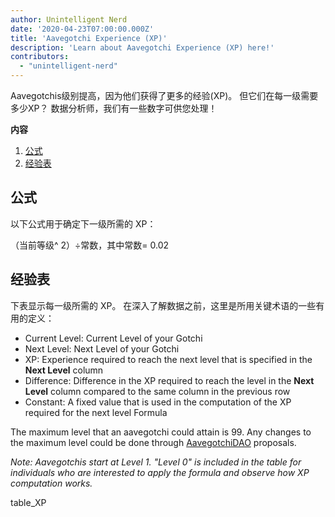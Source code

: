 ```yaml
---
author: Unintelligent Nerd
date: '2020-04-23T07:00:00.000Z'
title: 'Aavegotchi Experience (XP)'
description: 'Learn about Aavegotchi Experience (XP) here!'
contributors:
  - "unintelligent-nerd"
---
```


Aavegotchis级别提高，因为他们获得了更多的经验(XP)。 但它们在每一级需要多少XP？ 数据分析师，我们有一些数字可供您处理！

<div class="contentsBox">

**内容**

<ol>
<li><a href=#formula>公式</a></li>
<li><a href=#experience-table>经验表</a></li>
</ol>

</div>

## 公式
以下公式用于确定下一级所需的 XP：

（当前等级^ 2）÷常数，其中常数= 0.02

## 经验表

下表显示每一级所需的 XP。 在深入了解数据之前，这里是所用关键术语的一些有用的定义：

* Current Level: Current Level of your Gotchi
* Next Level: Next Level of your Gotchi
* XP: Experience required to reach the next level that is specified in the **Next Level** column
* Difference: Difference in the XP required to reach the level in the **Next Level** column compared to the same column in the previous row
* Constant: A fixed value that is used in the computation of the XP required for the next level Formula

The maximum level that an aavegotchi could attain is 99. Any changes to the maximum level could be done through [AavegotchiDAO](/dao) proposals.

*Note: Aavegotchis start at Level 1. "Level 0" is included in the table for individuals who are interested to apply the formula and observe how XP computation works.*

table_XP

